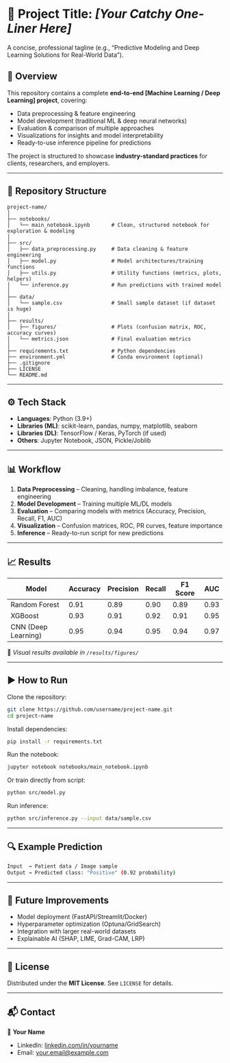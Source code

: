 # 🚀 Project Title: *[Your Catchy One-Liner Here]*

A concise, professional tagline (e.g., “Predictive Modeling and Deep Learning Solutions for Real-World Data”).


## 📌 Overview

This repository contains a complete **end-to-end [Machine Learning / Deep Learning] project**, covering:

* Data preprocessing & feature engineering
* Model development (traditional ML & deep neural networks)
* Evaluation & comparison of multiple approaches
* Visualizations for insights and model interpretability
* Ready-to-use inference pipeline for predictions

The project is structured to showcase **industry-standard practices** for clients, researchers, and employers.

---

## 📂 Repository Structure

```
project-name/
│
├── notebooks/                    
│   └── main_notebook.ipynb       # Clean, structured notebook for exploration & modeling
│
├── src/                          
│   ├── data_preprocessing.py     # Data cleaning & feature engineering
│   ├── model.py                  # Model architectures/training functions
│   ├── utils.py                  # Utility functions (metrics, plots, helpers)
│   └── inference.py              # Run predictions with trained model
│
├── data/                         
│   └── sample.csv                # Small sample dataset (if dataset is huge)
│
├── results/                      
│   ├── figures/                  # Plots (confusion matrix, ROC, accuracy curves)
│   └── metrics.json              # Final evaluation metrics
│
├── requirements.txt              # Python dependencies
├── environment.yml               # Conda environment (optional)
├── .gitignore                    
├── LICENSE                       
└── README.md
```

---

## ⚙️ Tech Stack

* **Languages**: Python (3.9+)
* **Libraries (ML)**: scikit-learn, pandas, numpy, matplotlib, seaborn
* **Libraries (DL)**: TensorFlow / Keras, PyTorch (if used)
* **Others**: Jupyter Notebook, JSON, Pickle/Joblib

---

## 📊 Workflow

1. **Data Preprocessing** – Cleaning, handling imbalance, feature engineering
2. **Model Development** – Training multiple ML/DL models
3. **Evaluation** – Comparing models with metrics (Accuracy, Precision, Recall, F1, AUC)
4. **Visualization** – Confusion matrices, ROC, PR curves, feature importance
5. **Inference** – Ready-to-run script for new predictions

---

## 📈 Results

| Model               | Accuracy | Precision | Recall | F1 Score | AUC  |
| ------------------- | -------- | --------- | ------ | -------- | ---- |
| Random Forest       | 0.91     | 0.89      | 0.90   | 0.89     | 0.93 |
| XGBoost             | 0.93     | 0.91      | 0.92   | 0.91     | 0.95 |
| CNN (Deep Learning) | 0.95     | 0.94      | 0.95   | 0.94     | 0.97 |

📌 *Visual results available in `/results/figures/`*

---

## ▶️ How to Run

Clone the repository:

```bash
git clone https://github.com/username/project-name.git
cd project-name
```

Install dependencies:

```bash
pip install -r requirements.txt
```

Run the notebook:

```bash
jupyter notebook notebooks/main_notebook.ipynb
```

Or train directly from script:

```bash
python src/model.py
```

Run inference:

```bash
python src/inference.py --input data/sample.csv
```

---

## 🔍 Example Prediction

```bash
Input  → Patient data / Image sample  
Output → Predicted class: "Positive" (0.92 probability)
```

---

## 🚧 Future Improvements

* Model deployment (FastAPI/Streamlit/Docker)
* Hyperparameter optimization (Optuna/GridSearch)
* Integration with larger real-world datasets
* Explainable AI (SHAP, LIME, Grad-CAM, LRP)

---

## 📜 License

Distributed under the **MIT License**. See `LICENSE` for details.

---

## 📬 Contact

👤 **Your Name**

* LinkedIn: [linkedin.com/in/yourname](#)
* Email: [your.email@example.com](mailto:your.email@example.com)

